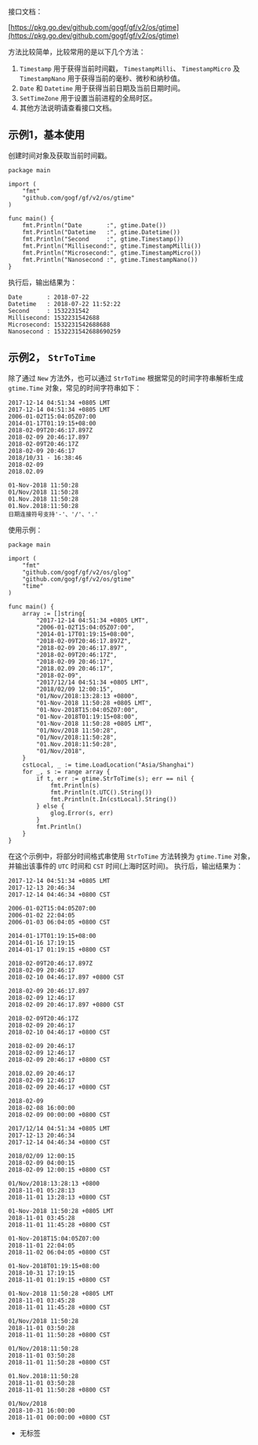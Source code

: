接口文档：

[https://pkg.go.dev/github.com/gogf/gf/v2/os/gtime](https://pkg.go.dev/github.com/gogf/gf/v2/os/gtime)

方法比较简单，比较常用的是以下几个方法：

1. `Timestamp` 用于获得当前时间戳， `TimestampMilli`、 `TimestampMicro` 及 `TimestampNano` 用于获得当前的毫秒、微秒和纳秒值。
2. `Date` 和 `Datetime` 用于获得当前日期及当前日期时间。
3. `SetTimeZone` 用于设置当前进程的全局时区。
4. 其他方法说明请查看接口文档。

## 示例1，基本使用

创建时间对象及获取当前时间戳。

```
package main

import (
    "fmt"
    "github.com/gogf/gf/v2/os/gtime"
)

func main() {
    fmt.Println("Date       :", gtime.Date())
    fmt.Println("Datetime   :", gtime.Datetime())
    fmt.Println("Second     :", gtime.Timestamp())
    fmt.Println("Millisecond:", gtime.TimestampMilli())
    fmt.Println("Microsecond:", gtime.TimestampMicro())
    fmt.Println("Nanosecond :", gtime.TimestampNano())
}
```

执行后，输出结果为：

```
Date       : 2018-07-22
Datetime   : 2018-07-22 11:52:22
Second     : 1532231542
Millisecond: 1532231542688
Microsecond: 1532231542688688
Nanosecond : 1532231542688690259
```

## 示例2， `StrToTime`

除了通过 `New` 方法外，也可以通过 `StrToTime` 根据常见的时间字符串解析生成 `gtime.Time` 对象，常见的时间字符串如下：

```
2017-12-14 04:51:34 +0805 LMT
2017-12-14 04:51:34 +0805 LMT
2006-01-02T15:04:05Z07:00
2014-01-17T01:19:15+08:00
2018-02-09T20:46:17.897Z
2018-02-09 20:46:17.897
2018-02-09T20:46:17Z
2018-02-09 20:46:17
2018/10/31 - 16:38:46
2018-02-09
2018.02.09

01-Nov-2018 11:50:28
01/Nov/2018 11:50:28
01.Nov.2018 11:50:28
01.Nov.2018:11:50:28
日期连接符号支持'-'、'/'、'.'
```

使用示例：

```
package main

import (
	"fmt"
	"github.com/gogf/gf/v2/os/glog"
	"github.com/gogf/gf/v2/os/gtime"
	"time"
)

func main() {
	array := []string{
		"2017-12-14 04:51:34 +0805 LMT",
		"2006-01-02T15:04:05Z07:00",
		"2014-01-17T01:19:15+08:00",
		"2018-02-09T20:46:17.897Z",
		"2018-02-09 20:46:17.897",
		"2018-02-09T20:46:17Z",
		"2018-02-09 20:46:17",
		"2018.02.09 20:46:17",
		"2018-02-09",
		"2017/12/14 04:51:34 +0805 LMT",
		"2018/02/09 12:00:15",
		"01/Nov/2018:13:28:13 +0800",
		"01-Nov-2018 11:50:28 +0805 LMT",
		"01-Nov-2018T15:04:05Z07:00",
		"01-Nov-2018T01:19:15+08:00",
		"01-Nov-2018 11:50:28 +0805 LMT",
		"01/Nov/2018 11:50:28",
		"01/Nov/2018:11:50:28",
		"01.Nov.2018:11:50:28",
		"01/Nov/2018",
	}
	cstLocal, _ := time.LoadLocation("Asia/Shanghai")
	for _, s := range array {
		if t, err := gtime.StrToTime(s); err == nil {
			fmt.Println(s)
			fmt.Println(t.UTC().String())
			fmt.Println(t.In(cstLocal).String())
		} else {
			glog.Error(s, err)
		}
		fmt.Println()
	}
}
```

在这个示例中，将部分时间格式串使用 `StrToTime` 方法转换为 `gtime.Time` 对象，并输出该事件的 `UTC` 时间和 `CST` 时间(上海时区时间)。 执行后，输出结果为：

```
2017-12-14 04:51:34 +0805 LMT
2017-12-13 20:46:34
2017-12-14 04:46:34 +0800 CST

2006-01-02T15:04:05Z07:00
2006-01-02 22:04:05
2006-01-03 06:04:05 +0800 CST

2014-01-17T01:19:15+08:00
2014-01-16 17:19:15
2014-01-17 01:19:15 +0800 CST

2018-02-09T20:46:17.897Z
2018-02-09 20:46:17
2018-02-10 04:46:17.897 +0800 CST

2018-02-09 20:46:17.897
2018-02-09 12:46:17
2018-02-09 20:46:17.897 +0800 CST

2018-02-09T20:46:17Z
2018-02-09 20:46:17
2018-02-10 04:46:17 +0800 CST

2018-02-09 20:46:17
2018-02-09 12:46:17
2018-02-09 20:46:17 +0800 CST

2018.02.09 20:46:17
2018-02-09 12:46:17
2018-02-09 20:46:17 +0800 CST

2018-02-09
2018-02-08 16:00:00
2018-02-09 00:00:00 +0800 CST

2017/12/14 04:51:34 +0805 LMT
2017-12-13 20:46:34
2017-12-14 04:46:34 +0800 CST

2018/02/09 12:00:15
2018-02-09 04:00:15
2018-02-09 12:00:15 +0800 CST

01/Nov/2018:13:28:13 +0800
2018-11-01 05:28:13
2018-11-01 13:28:13 +0800 CST

01-Nov-2018 11:50:28 +0805 LMT
2018-11-01 03:45:28
2018-11-01 11:45:28 +0800 CST

01-Nov-2018T15:04:05Z07:00
2018-11-01 22:04:05
2018-11-02 06:04:05 +0800 CST

01-Nov-2018T01:19:15+08:00
2018-10-31 17:19:15
2018-11-01 01:19:15 +0800 CST

01-Nov-2018 11:50:28 +0805 LMT
2018-11-01 03:45:28
2018-11-01 11:45:28 +0800 CST

01/Nov/2018 11:50:28
2018-11-01 03:50:28
2018-11-01 11:50:28 +0800 CST

01/Nov/2018:11:50:28
2018-11-01 03:50:28
2018-11-01 11:50:28 +0800 CST

01.Nov.2018:11:50:28
2018-11-01 03:50:28
2018-11-01 11:50:28 +0800 CST

01/Nov/2018
2018-10-31 16:00:00
2018-11-01 00:00:00 +0800 CST
```

- 无标签